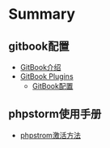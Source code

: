 # Summary

## gitbook配置

* [GitBook介绍](README.md)
* [GitBook Plugins](chapter1.md)
  * [GitBook配置](chapter1/gitbookpei-zhi.md)

## phpstorm使用手册

* [phpstrom激活方法](phpstrompei-zhi.md)

